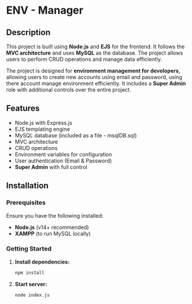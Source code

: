 # ENV - Manager

## Description
This project is built using **Node.js** and **EJS** for the frontend. It follows the **MVC architecture** and uses **MySQL** as the database. The project allows users to perform CRUD operations and manage data efficiently.

The project is designed for **environment management for developers**, allowing users to create new accounts using email and password, using there account manage environment efficiently. It includes a **Super Admin** role with additional controls over the entire project.

## Features
- Node.js with Express.js
- EJS templating engine
- MySQL database (included as a file - msqlDB.sql)
- MVC architecture
- CRUD operations
- Environment variables for configuration
- User authentication (Email & Password)
- **Super Admin** with full control

## Installation

### Prerequisites
Ensure you have the following installed:
- **Node.js** (v14+ recommended)
- **XAMPP** (to run MySQL locally)

### Getting Started

1. **Install dependencies:**

   ```bash
   npm install

2. **Start server:**

   ```bash
   node index.js  